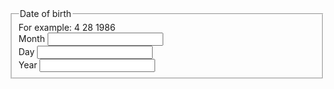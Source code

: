 <fieldset class="usa-fieldset">
  <legend class="usa-legend">Date of birth</legend>
  <span class="usa-hint" id="dobHint">For example: 4 28 1986</span>
  <div class="usa-memorable-date">
    <div class="usa-form-group usa-form-group--month">
      <label class="usa-label" for="date_of_birth_1">Month</label>
      <input class="usa-input usa-input--inline" aria-describedby="dobHint" id="date_of_birth_1" name="date_of_birth_1" type="text" maxlength="2" pattern="[0-9]*" inputmode="numeric" value="">
    </div>
    <div class="usa-form-group usa-form-group--day">
      <label class="usa-label" for="date_of_birth_2">Day</label>
      <input class="usa-input usa-input--inline" aria-describedby="dobHint" id="date_of_birth_2" name="date_of_birth_2" type="text" maxlength="2" pattern="[0-9]*" inputmode="numeric" value="">
    </div>
    <div class="usa-form-group usa-form-group--year">
      <label class="usa-label" for="date_of_birth_3">Year</label>
      <input class="usa-input usa-input--inline" aria-describedby="dobHint" id="date_of_birth_3" name="date_of_birth_3" type="text" minlength="4" maxlength="4" pattern="[0-9]*" inputmode="numeric" value="">
    </div>
  </div>
</fieldset>